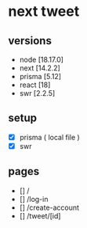 # next tweet

## versions

- node [18.17.0]
- next [14.2.2]
- prisma [5.12]
- react [18]
- swr [2.2.5]

## setup

- [x] prisma ( local file )
- [x] swr

## pages

- [] /
- [] /log-in
- [] /create-account
- [] /tweet/[id]
